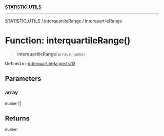 [**STATISTIC_UTILS**](../../README.md)

***

[STATISTIC_UTILS](../../README.md) / [interquartileRange](../README.md) / interquartileRange

# Function: interquartileRange()

> **interquartileRange**(`array`): `number`

Defined in: [interquartileRange.ts:12](https://github.com/dailker/everyutil/blob/2c6c8c707de5d4a5d228d272d2d21855929838e2/src/statistic/interquartileRange.ts#L12)

## Parameters

### array

`number`[]

## Returns

`number`
